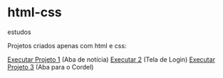 # html-css
 estudos

Projetos criados apenas com html e css:

<a href ="https://gus41.github.io/html-css/projeto1/index2.html">Executar Projeto 1</a> (Aba de notícia)
<a href ="https://gus41.github.io/html-css/projeto2/index.html">Executar 2</a> (Tela de Login)
<a href ="https://gus41.github.io/html-css/projeto3/index.html">Executar Projeto 3<a> (Aba para o Cordel)
